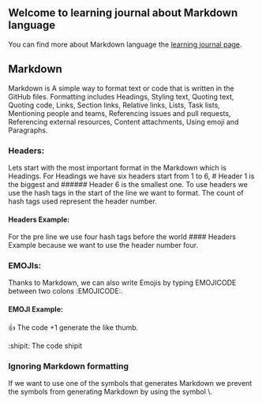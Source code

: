 ## Welcome to learning journal about Markdown language

You can find more about Markdown language the [learning journal page](https://ahmadhirthani.github.io/learning-journal/).

## Markdown

Markdown is A simple way to format text or code that is written in the GitHub files. Formatting includes
Headings, Styling text, Quoting text, Quoting code, Links, Section links, Relative links, Lists, Task lists, Mentioning people and teams, Referencing issues and pull requests, Referencing external resources, Content attachments, Using emoji and Paragraphs.

### Headers:
Lets start with the most important format in the Markdown which is Headings. For Headings we have six headers start from 1 to 6, # Header 1 is the biggest and ###### Header 6 is the smallest one. To use headers we use the hash tags in the start of the line we want to format. The count of hash tags used represent the header number.

#### Headers Example:
For the pre line we use four hash tags before the world #### Headers Example  because we want to use the header number four.

### EMOJIs:
Thanks to Markdown, we can also write Emojis by typing EMOJICODE between two colons \:EMOJICODE\:.

#### EMOJI Example:
:+1: The code +1 generate the like thumb.

:shipit: The code shipit

### Ignoring Markdown formatting
If we want to use one of the symbols that generates Markdown we prevent the symbols from generating Markdown by using the symbol \\.



